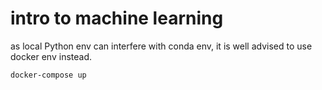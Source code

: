 # intro to machine learning

as local Python env can interfere with conda env, it is well advised to use docker env instead.
```sh
docker-compose up
```